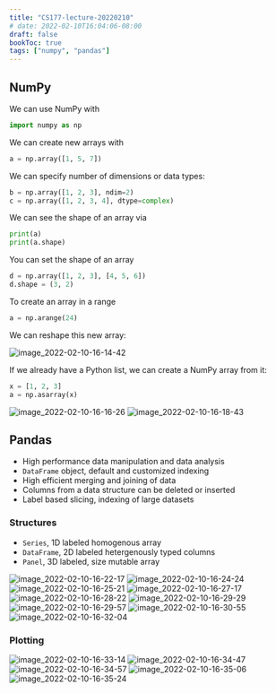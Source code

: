 ```yaml
---
title: "CS177-lecture-20220210"
# date: 2022-02-10T16:04:06-08:00
draft: false
bookToc: true
tags: ["numpy", "pandas"]
---
```


## NumPy

We can use NumPy with

```py
import numpy as np
```

We can create new arrays with

```py
a = np.array([1, 5, 7])
```

We can specify number of dimensions or data types:

```py
b = np.array([1, 2, 3], ndim=2)
c = np.array([1, 2, 3, 4], dtype=complex)
```

We can see the shape of an array via

```py
print(a)
print(a.shape)
```

You can set the shape of an array

```py
d = np.array([1, 2, 3], [4, 5, 6])
d.shape = (3, 2)
```

To create an array in a range

```py
a = np.arange(24)
```

We can reshape this new array:

![image_2022-02-10-16-14-42](/notes/image_2022-02-10-16-14-42.png)

If we already have a Python list, we can create a NumPy array from it:

```py
x = [1, 2, 3]
a = np.asarray(x)
```

![image_2022-02-10-16-16-26](/notes/image_2022-02-10-16-16-26.png)
![image_2022-02-10-16-18-43](/notes/image_2022-02-10-16-18-43.png)

## Pandas

- High performance data manipulation and data analysis
- `DataFrame` object, default and customized indexing
- High efficient merging and joining of data
- Columns from a data structure can be deleted or inserted
- Label based slicing, indexing of large datasets

 ### Structures

 - `Series`, 1D labeled homogenous array
 - `DataFrame`, 2D labeled hetergenously typed columns
 - `Panel`, 3D labeled, size mutable array

![image_2022-02-10-16-22-17](/notes/image_2022-02-10-16-22-17.png)
![image_2022-02-10-16-24-24](/notes/image_2022-02-10-16-24-24.png)
![image_2022-02-10-16-25-21](/notes/image_2022-02-10-16-25-21.png)
![image_2022-02-10-16-27-17](/notes/image_2022-02-10-16-27-17.png)
![image_2022-02-10-16-28-22](/notes/image_2022-02-10-16-28-22.png)
![image_2022-02-10-16-29-29](/notes/image_2022-02-10-16-29-29.png)
![image_2022-02-10-16-29-57](/notes/image_2022-02-10-16-29-57.png)
![image_2022-02-10-16-30-55](/notes/image_2022-02-10-16-30-55.png)
![image_2022-02-10-16-32-04](/notes/image_2022-02-10-16-32-04.png)

### Plotting

![image_2022-02-10-16-33-14](/notes/image_2022-02-10-16-33-14.png)
![image_2022-02-10-16-34-47](/notes/image_2022-02-10-16-34-47.png)
![image_2022-02-10-16-34-57](/notes/image_2022-02-10-16-34-57.png)
![image_2022-02-10-16-35-06](/notes/image_2022-02-10-16-35-06.png)
![image_2022-02-10-16-35-24](/notes/image_2022-02-10-16-35-24.png)


